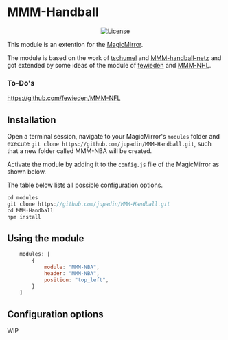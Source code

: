# MMM-Handball

<p style="text-align: center">
    <a href="https://choosealicense.com/licenses/mit"><img src="https://img.shields.io/badge/license-MIT-blue.svg" alt="License"></a>
</p>

This module is an extention for the [MagicMirror](https://github.com/MichMich/MagicMirror).

The module is based on the work of [tschumel](https://github.com/tschumel) and [MMM-handball-netz](https://github.com/tschumel/MMM-handball-netz) and got extended by some ideas of the module of [fewieden](https://github.com/fewieden) and [MMM-NHL](https://github.com/fewieden/MMM-NHL).

### To-Do's
https://github.com/fewieden/MMM-NFL


## Installation

Open a terminal session, navigate to your MagicMirror's `modules` folder and execute `git clone https://github.com/jupadin/MMM-Handball.git`, such that a new folder called MMM-NBA will be created.

Activate the module by adding it to the `config.js` file of the MagicMirror as shown below.

The table below lists all possible configuration options.

````javascript
cd modules
git clone https://github.com/jupadin/MMM-Handball.git
cd MMM-Handball
npm install
````

## Using the module
````javascript
    modules: [
        {
            module: "MMM-NBA",
            header: "MMM-NBA",
            position: "top_left",
        }
    ]
````

## Configuration options
WIP